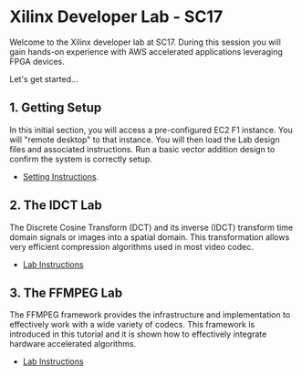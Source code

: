 # Xilinx Developer Lab - SC17

Welcome to the Xilinx developer lab at SC17.
During this session you will gain hands-on experience with AWS accelerated applications leveraging FPGA devices.

Let's get started...

## 1. Getting Setup

In this initial section, you will access a pre-configured EC2 F1 instance. You will "remote desktop" to that instance. You will then load the Lab design files and associated instructions. Run a basic vector addition design to confirm the system is correctly setup. 
- [Setting Instructions](Setup.md).

## 2. The IDCT Lab

The Discrete Cosine Transform (DCT) and its inverse (IDCT) transform time domain signals or images into a spatial domain. This  transformation allows very efficient compression algorithms used in most video codec.
- [Lab Instructions](IDCT_Lab.md)

## 3. The FFMPEG Lab

The FFMPEG framework provides the infrastructure and implementation to effectively work with a wide variety of codecs. This framework is introduced in this tutorial and it is shown how to effectively integrate hardware accelerated algorithms.
- [Lab Instructions](FFMPEG_Lab.md)
